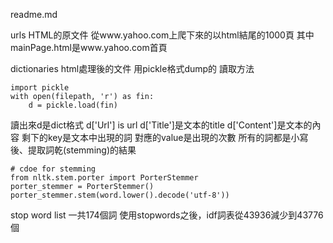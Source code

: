 readme.md

urls
HTML的原文件
從www.yahoo.com上爬下來的以html結尾的1000頁
其中mainPage.html是www.yahoo.com首頁

dictionaries
html處理後的文件
用pickle格式dump的
讀取方法
```
import pickle
with open(filepath, 'r') as fin:
    d = pickle.load(fin)
```
讀出來d是dict格式
d['Url'] is url 
d['Title']是文本的title
d['Content']是文本的內容
剩下的key是文本中出現的詞
對應的value是出現的次數
所有的詞都是小寫後、提取詞乾(stemming)的結果
```
# cdoe for stemming
from nltk.stem.porter import PorterStemmer 
porter_stemmer = PorterStemmer()
porter_stemmer.stem(word.lower().decode('utf-8'))
```

stop word list
一共174個詞
使用stopwords之後，idf詞表從43936減少到43776個
